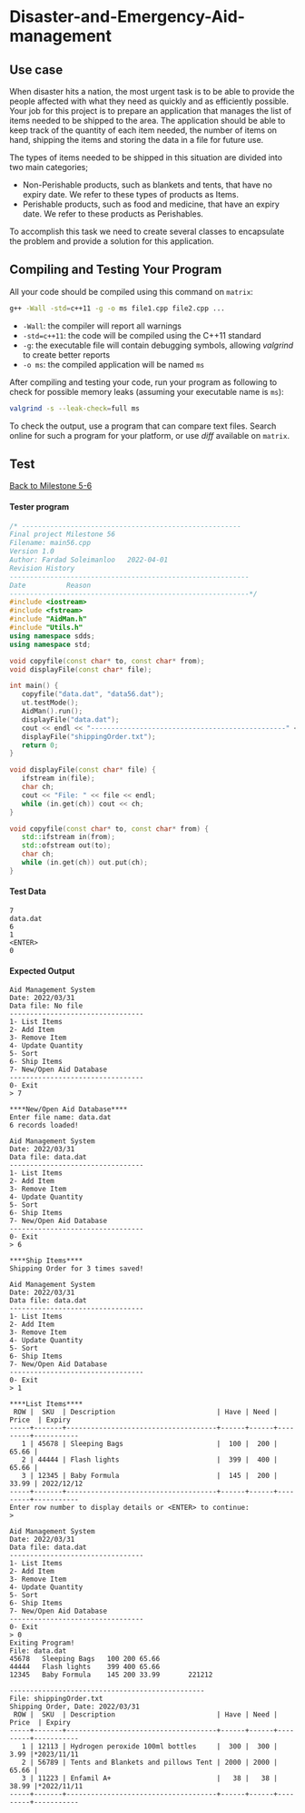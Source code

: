 # Disaster-and-Emergency-Aid-management

## Use case

When disaster hits a nation, the most urgent task is to be able to provide the people affected with what they need as quickly and as efficiently possible.
Your job for this project is to prepare an application that manages the list of items needed to be shipped to the area. The application should be able to keep track of the quantity of each item needed, the number of items on hand, shipping the items and storing the data in a file for future use. 

The types of items needed to be shipped in this situation are divided into two main categories; 

- Non-Perishable products, such as blankets and tents, that have no expiry date. We refer to these types of products as Items.
- Perishable products, such as food and medicine, that have an expiry date. We refer to these products as Perishables. 

To accomplish this task we need to create several classes to encapsulate the problem and provide a solution for this application. 

## Compiling and Testing Your Program

All your code should be compiled using this command on `matrix`:

```bash
g++ -Wall -std=c++11 -g -o ms file1.cpp file2.cpp ...
```

- `-Wall`: the compiler will report all warnings
- `-std=c++11`: the code will be compiled using the C++11 standard
- `-g`: the executable file will contain debugging symbols, allowing *valgrind* to create better reports
- `-o ms`: the compiled application will be named `ms`

After compiling and testing your code, run your program as following to check for possible memory leaks (assuming your executable name is `ms`):

```bash
valgrind -s --leak-check=full ms
```

To check the output, use a program that can compare text files.  Search online for such a program for your platform, or use *diff* available on `matrix`.


## Test

[Back to Milestone 5-6](#milestone-56)

#### Tester program
```C++
/* ------------------------------------------------------
Final project Milestone 56
Filename: main56.cpp
Version 1.0
Author: Fardad Soleimanloo   2022-04-01
Revision History
-----------------------------------------------------------
Date          Reason
-----------------------------------------------------------*/
#include <iostream>
#include <fstream>
#include "AidMan.h"
#include "Utils.h"
using namespace sdds;
using namespace std;

void copyfile(const char* to, const char* from);
void displayFile(const char* file);

int main() {
   copyfile("data.dat", "data56.dat");
   ut.testMode();
   AidMan().run();
   displayFile("data.dat");
   cout << endl << "------------------------------------------------" << endl;
   displayFile("shippingOrder.txt");
   return 0;
}

void displayFile(const char* file) {
   ifstream in(file);
   char ch;
   cout << "File: " << file << endl;
   while (in.get(ch)) cout << ch;
}

void copyfile(const char* to, const char* from) {
   std::ifstream in(from);
   std::ofstream out(to);
   char ch;
   while (in.get(ch)) out.put(ch);
}

```
#### Test Data
```text
7
data.dat
6
1
<ENTER>
0
```
#### Expected Output
```text
Aid Management System
Date: 2022/03/31
Data file: No file
---------------------------------
1- List Items
2- Add Item
3- Remove Item
4- Update Quantity
5- Sort
6- Ship Items
7- New/Open Aid Database
---------------------------------
0- Exit
> 7

****New/Open Aid Database****
Enter file name: data.dat
6 records loaded!

Aid Management System
Date: 2022/03/31
Data file: data.dat
---------------------------------
1- List Items
2- Add Item
3- Remove Item
4- Update Quantity
5- Sort
6- Ship Items
7- New/Open Aid Database
---------------------------------
0- Exit
> 6

****Ship Items****
Shipping Order for 3 times saved!

Aid Management System
Date: 2022/03/31
Data file: data.dat
---------------------------------
1- List Items
2- Add Item
3- Remove Item
4- Update Quantity
5- Sort
6- Ship Items
7- New/Open Aid Database
---------------------------------
0- Exit
> 1

****List Items****
 ROW |  SKU  | Description                         | Have | Need |  Price  | Expiry
-----+-------+-------------------------------------+------+------+---------+-----------
   1 | 45678 | Sleeping Bags                       |  100 |  200 |   65.66 |
   2 | 44444 | Flash lights                        |  399 |  400 |   65.66 |
   3 | 12345 | Baby Formula                        |  145 |  200 |   33.99 | 2022/12/12
-----+-------+-------------------------------------+------+------+---------+-----------
Enter row number to display details or <ENTER> to continue:
> 

Aid Management System
Date: 2022/03/31
Data file: data.dat
---------------------------------
1- List Items
2- Add Item
3- Remove Item
4- Update Quantity
5- Sort
6- Ship Items
7- New/Open Aid Database
---------------------------------
0- Exit
> 0
Exiting Program!
File: data.dat
45678	Sleeping Bags	100	200	65.66
44444	Flash lights	399	400	65.66
12345	Baby Formula	145	200	33.99		221212

------------------------------------------------
File: shippingOrder.txt
Shipping Order, Date: 2022/03/31
 ROW |  SKU  | Description                         | Have | Need |  Price  | Expiry
-----+-------+-------------------------------------+------+------+---------+-----------
   1 | 12113 | Hydrogen peroxide 100ml bottles     |  300 |  300 |    3.99 |*2023/11/11
   2 | 56789 | Tents and Blankets and pillows Tent | 2000 | 2000 |   65.66 |
   3 | 11223 | Enfamil A+                          |   38 |   38 |   38.99 |*2022/11/11
-----+-------+-------------------------------------+------+------+---------+-----------
```

